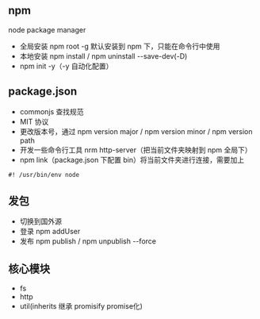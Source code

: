## npm

node package manager

- 全局安装 npm root -g 默认安装到 npm 下，只能在命令行中使用
- 本地安装 npm install / npm uninstall <packname> --save-dev(-D)
- npm init -y（-y 自动化配置）

## package.json

- commonjs 查找规范
- MIT 协议
- 更改版本号，通过 npm version major / npm version minor / npm version path
- 开发一些命令行工具 nrm http-server（把当前文件夹映射到 npm 全局下）
- npm link（package.json 下配置 bin）将当前文件夹进行连接，需要加上 

```
#! /usr/bin/env node
```

## 发包

- 切换到国外源
- 登录 npm addUser
- 发布 npm publish / npm unpublish --force

## 核心模块

- fs
- http
- util(inherits 继承 promisify promise化)
